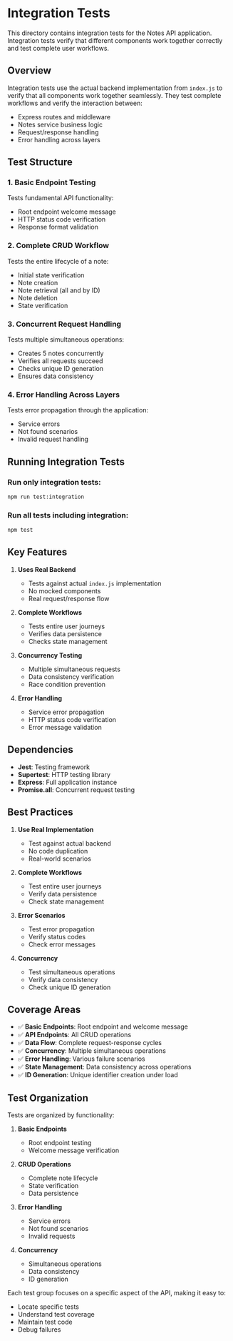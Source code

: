 # Integration Tests

This directory contains integration tests for the Notes API application. Integration tests verify that different components work together correctly and test complete user workflows.

## Overview

Integration tests use the actual backend implementation from `index.js` to verify that all components work together seamlessly. They test complete workflows and verify the interaction between:
- Express routes and middleware
- Notes service business logic
- Request/response handling
- Error handling across layers

## Test Structure

### 1. Basic Endpoint Testing
Tests fundamental API functionality:
- Root endpoint welcome message
- HTTP status code verification
- Response format validation

### 2. Complete CRUD Workflow
Tests the entire lifecycle of a note:
- Initial state verification
- Note creation
- Note retrieval (all and by ID)
- Note deletion
- State verification

### 3. Concurrent Request Handling
Tests multiple simultaneous operations:
- Creates 5 notes concurrently
- Verifies all requests succeed
- Checks unique ID generation
- Ensures data consistency

### 4. Error Handling Across Layers
Tests error propagation through the application:
- Service errors
- Not found scenarios
- Invalid request handling

## Running Integration Tests

### Run only integration tests:
```bash
npm run test:integration
```

### Run all tests including integration:
```bash
npm test
```

## Key Features

1. **Uses Real Backend**
   - Tests against actual `index.js` implementation
   - No mocked components
   - Real request/response flow

2. **Complete Workflows**
   - Tests entire user journeys
   - Verifies data persistence
   - Checks state management

3. **Concurrency Testing**
   - Multiple simultaneous requests
   - Data consistency verification
   - Race condition prevention

4. **Error Handling**
   - Service error propagation
   - HTTP status code verification
   - Error message validation

## Dependencies

- **Jest**: Testing framework
- **Supertest**: HTTP testing library
- **Express**: Full application instance
- **Promise.all**: Concurrent request testing

## Best Practices

1. **Use Real Implementation**
   - Test against actual backend
   - No code duplication
   - Real-world scenarios

2. **Complete Workflows**
   - Test entire user journeys
   - Verify data persistence
   - Check state management

3. **Error Scenarios**
   - Test error propagation
   - Verify status codes
   - Check error messages

4. **Concurrency**
   - Test simultaneous operations
   - Verify data consistency
   - Check unique ID generation

## Coverage Areas

- ✅ **Basic Endpoints**: Root endpoint and welcome message
- ✅ **API Endpoints**: All CRUD operations
- ✅ **Data Flow**: Complete request-response cycles
- ✅ **Concurrency**: Multiple simultaneous operations
- ✅ **Error Handling**: Various failure scenarios
- ✅ **State Management**: Data consistency across operations
- ✅ **ID Generation**: Unique identifier creation under load

## Test Organization

Tests are organized by functionality:
1. **Basic Endpoints**
   - Root endpoint testing
   - Welcome message verification

2. **CRUD Operations**
   - Complete note lifecycle
   - State verification
   - Data persistence

3. **Error Handling**
   - Service errors
   - Not found scenarios
   - Invalid requests

4. **Concurrency**
   - Simultaneous operations
   - Data consistency
   - ID generation

Each test group focuses on a specific aspect of the API, making it easy to:
- Locate specific tests
- Understand test coverage
- Maintain test code
- Debug failures
